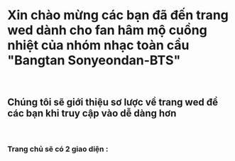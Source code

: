 <h1>Xin chào mừng các bạn đã đến trang wed dành cho fan hâm mộ cuồng nhiệt của nhóm nhạc toàn cầu "Bangtan Sonyeondan-BTS"</h1><br>
<h2>Chúng tôi sẽ giới thiệu sơ lược về trang wed để các bạn khi truy cập vào dễ dàng hơn </h2><br>
<h3> Trang chủ sẽ có 2 giao diện :<br>



